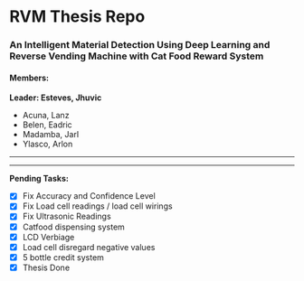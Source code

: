 # RVM Thesis Repo
### An Intelligent Material Detection Using Deep Learning and Reverse Vending Machine with Cat Food Reward System

#### Members:
**Leader: Esteves, Jhuvic**
* Acuna, Lanz
* Belen, Eadric
* Madamba, Jarl
* Ylasco, Arlon

---
---

**Pending Tasks:**
- [X] Fix Accuracy and Confidence Level
- [X] Fix Load cell readings / load cell wirings
- [X] Fix Ultrasonic Readings
- [X] Catfood dispensing system
- [X] LCD Verbiage
- [X] Load cell disregard negative values
- [X] 5 bottle credit system
- [X] Thesis Done 
